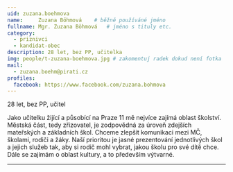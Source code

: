 ```yaml
---
uid: zuzana.boehmova
name:     Zuzana Böhmová  	# běžně používáné jméno
fullname: Mgr. Zuzana Böhmová  	# jméno s tituly etc.
category:
  - priznivci
  - kandidat-obec
description: 28 let, bez PP, učitelka
img: people/t-zuzana-boehmova.jpg # zakomentuj radek dokud není fotka
mail:
  - zuzana.boehm@pirati.cz
profiles:
  facebook: https://www.facebook.com/zuzana.bohmova
---
```


28 let, bez PP, učitel

Jako učitelku žijící a působící na Praze 11 mě nejvíce zajímá oblast školství. Městská část, tedy zřizovatel, je zodpovědná za úroveň zdejších mateřských a základních škol. Chceme zlepšit komunikaci mezi MČ, školami, rodiči a žáky. Naší prioritou je jasné prezentování jednotlivých škol a jejich služeb tak, aby si rodič mohl vybrat, jakou školu pro své dítě chce. Dále se zajímám o oblast kultury, a to především výtvarné.

---
